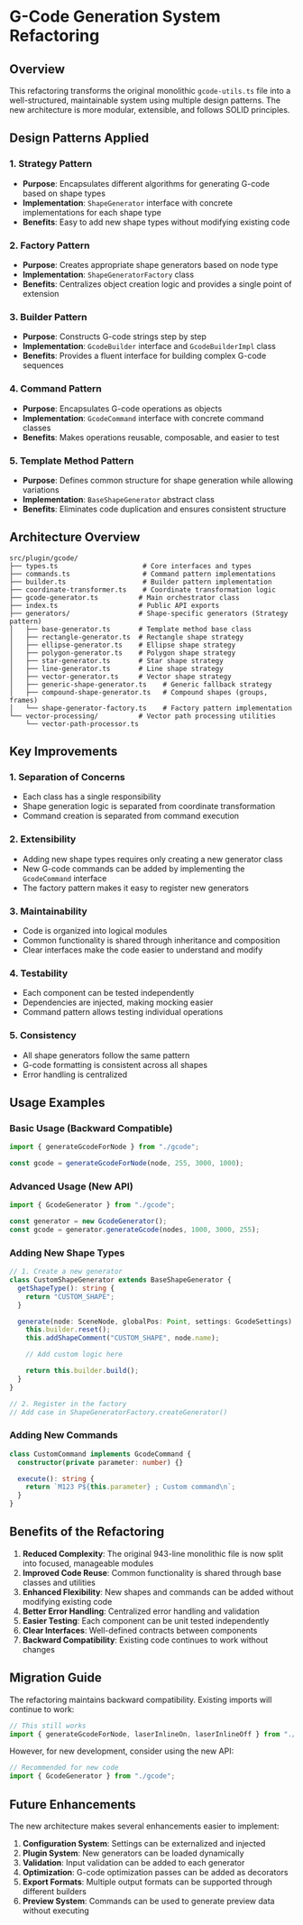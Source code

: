 # G-Code Generation System Refactoring

## Overview

This refactoring transforms the original monolithic `gcode-utils.ts` file into a well-structured, maintainable system using multiple design patterns. The new architecture is more modular, extensible, and follows SOLID principles.

## Design Patterns Applied

### 1. **Strategy Pattern**
- **Purpose**: Encapsulates different algorithms for generating G-code based on shape types
- **Implementation**: `ShapeGenerator` interface with concrete implementations for each shape type
- **Benefits**: Easy to add new shape types without modifying existing code

### 2. **Factory Pattern**
- **Purpose**: Creates appropriate shape generators based on node type
- **Implementation**: `ShapeGeneratorFactory` class
- **Benefits**: Centralizes object creation logic and provides a single point of extension

### 3. **Builder Pattern**
- **Purpose**: Constructs G-code strings step by step
- **Implementation**: `GcodeBuilder` interface and `GcodeBuilderImpl` class
- **Benefits**: Provides a fluent interface for building complex G-code sequences

### 4. **Command Pattern**
- **Purpose**: Encapsulates G-code operations as objects
- **Implementation**: `GcodeCommand` interface with concrete command classes
- **Benefits**: Makes operations reusable, composable, and easier to test

### 5. **Template Method Pattern**
- **Purpose**: Defines common structure for shape generation while allowing variations
- **Implementation**: `BaseShapeGenerator` abstract class
- **Benefits**: Eliminates code duplication and ensures consistent structure

## Architecture Overview

```
src/plugin/gcode/
├── types.ts                     # Core interfaces and types
├── commands.ts                  # Command pattern implementations
├── builder.ts                   # Builder pattern implementation
├── coordinate-transformer.ts    # Coordinate transformation logic
├── gcode-generator.ts          # Main orchestrator class
├── index.ts                    # Public API exports
├── generators/                 # Shape-specific generators (Strategy pattern)
│   ├── base-generator.ts       # Template method base class
│   ├── rectangle-generator.ts  # Rectangle shape strategy
│   ├── ellipse-generator.ts    # Ellipse shape strategy
│   ├── polygon-generator.ts    # Polygon shape strategy
│   ├── star-generator.ts       # Star shape strategy
│   ├── line-generator.ts       # Line shape strategy
│   ├── vector-generator.ts     # Vector shape strategy
│   ├── generic-shape-generator.ts    # Generic fallback strategy
│   ├── compound-shape-generator.ts   # Compound shapes (groups, frames)
│   └── shape-generator-factory.ts    # Factory pattern implementation
└── vector-processing/          # Vector path processing utilities
    └── vector-path-processor.ts
```

## Key Improvements

### 1. **Separation of Concerns**
- Each class has a single responsibility
- Shape generation logic is separated from coordinate transformation
- Command creation is separated from command execution

### 2. **Extensibility**
- Adding new shape types requires only creating a new generator class
- New G-code commands can be added by implementing the `GcodeCommand` interface
- The factory pattern makes it easy to register new generators

### 3. **Maintainability**
- Code is organized into logical modules
- Common functionality is shared through inheritance and composition
- Clear interfaces make the code easier to understand and modify

### 4. **Testability**
- Each component can be tested independently
- Dependencies are injected, making mocking easier
- Command pattern allows testing individual operations

### 5. **Consistency**
- All shape generators follow the same pattern
- G-code formatting is consistent across all shapes
- Error handling is centralized

## Usage Examples

### Basic Usage (Backward Compatible)
```typescript
import { generateGcodeForNode } from "./gcode";

const gcode = generateGcodeForNode(node, 255, 3000, 1000);
```

### Advanced Usage (New API)
```typescript
import { GcodeGenerator } from "./gcode";

const generator = new GcodeGenerator();
const gcode = generator.generateGcode(nodes, 1000, 3000, 255);
```

### Adding New Shape Types
```typescript
// 1. Create a new generator
class CustomShapeGenerator extends BaseShapeGenerator {
  getShapeType(): string {
    return "CUSTOM_SHAPE";
  }

  generate(node: SceneNode, globalPos: Point, settings: GcodeSettings): string {
    this.builder.reset();
    this.addShapeComment("CUSTOM_SHAPE", node.name);

    // Add custom logic here

    return this.builder.build();
  }
}

// 2. Register in the factory
// Add case in ShapeGeneratorFactory.createGenerator()
```

### Adding New Commands
```typescript
class CustomCommand implements GcodeCommand {
  constructor(private parameter: number) {}

  execute(): string {
    return `M123 P${this.parameter} ; Custom command\n`;
  }
}
```

## Benefits of the Refactoring

1. **Reduced Complexity**: The original 943-line monolithic file is now split into focused, manageable modules
2. **Improved Code Reuse**: Common functionality is shared through base classes and utilities
3. **Enhanced Flexibility**: New shapes and commands can be added without modifying existing code
4. **Better Error Handling**: Centralized error handling and validation
5. **Easier Testing**: Each component can be unit tested independently
6. **Clear Interfaces**: Well-defined contracts between components
7. **Backward Compatibility**: Existing code continues to work without changes

## Migration Guide

The refactoring maintains backward compatibility. Existing imports will continue to work:

```typescript
// This still works
import { generateGcodeForNode, laserInlineOn, laserInlineOff } from "./gcode-utils";
```

However, for new development, consider using the new API:

```typescript
// Recommended for new code
import { GcodeGenerator } from "./gcode";
```

## Future Enhancements

The new architecture makes several enhancements easier to implement:

1. **Configuration System**: Settings can be externalized and injected
2. **Plugin System**: New generators can be loaded dynamically
3. **Validation**: Input validation can be added to each generator
4. **Optimization**: G-code optimization passes can be added as decorators
5. **Export Formats**: Multiple output formats can be supported through different builders
6. **Preview System**: Commands can be used to generate preview data without executing
